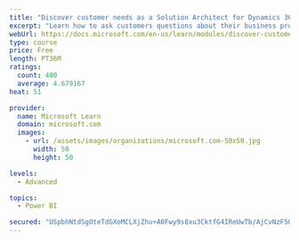 ```yaml
---
title: "Discover customer needs as a Solution Architect for Dynamics 365 and Power Platform"
excerpt: "Learn how to ask customers questions about their business processes and feature requirements to create a viable solution."
webUrl: https://docs.microsoft.com/en-us/learn/modules/discover-customer-needs/
type: course
price: Free
length: PT36M
ratings:
  count: 480
  average: 4.679167
heat: 51

provider:
  name: Microsoft Learn
  domain: microsoft.com
  images:
    - url: /assets/images/organizations/microsoft.com-50x50.jpg
      width: 50
      height: 50

levels:
  - Advanced

topics:
  - Power BI

secured: "USpbhNtdSgOteTdGXoMCLXjZhu+A0Fwy9s8xu3CktfG4IReUwTb/AjCvNzF5O33t6HSk/eCLSDbB8rUX1cWYuAcA6iLgmciGgGsbCryf2uc/T0PGndUkSPS0yFeVUO2BZx9lcAmO3MXiPvzqf2o856zMwn1IGE5GVlP5tBKajf2Sj+XN5uC9RA79Jtf2bJiCqYUGitLn2TxmCbnaRgPQIgoAi9+pz0Jw9/SbJ/MoHPoAY2R9o6EkzlMjTAJHxy44fURzXBXL1F6YLPAjC/vQevxRNm5SQEniHr+OSGxRMOJK5PoMyTMI0vL68x8K+efC6pGhs4oSEjXjflnGdd+vUzwX2+awxnuesR/uTfcahtaHmM6MxaOXN/f/M81yG9r3ykKwAK1EWxz8vkYXWIAJVrbbPSIwRR+Ax+5zLbm+4to=;4JXK02qgkLm2721fU0gCeA=="
---
```


